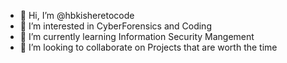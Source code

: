 - 👋 Hi, I’m @hbkisheretocode
- 👀 I’m interested in CyberForensics and Coding
- 🌱 I’m currently learning Information Security Mangement
- 💞️ I’m looking to collaborate on Projects that are worth the time

<!---
hbkisheretocode/hbkisheretocode is a ✨ special ✨ repository because its `README.md` (this file) appears on your GitHub profile.
You can click the Preview link to take a look at your changes.
--->
